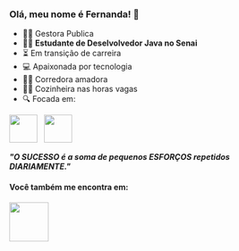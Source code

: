 ### Olá, meu nome é Fernanda! 👋

- 👩‍💻 Gestora Publica 
- 👩‍🎓 **Estudante de Deselvolvedor Java no Senai** 
- ⏳ Em transição de carreira
- 💻 Apaixonada por tecnologia
- 🏃‍♀️ Corredora amadora 
- 👩‍🍳 Cozinheira nas horas vagas
- 🔍 Focada em: 
<div style="display: inline">
  <img width="50" heigth="50" src="https://cdn.jsdelivr.net/gh/devicons/devicon/icons/java/java-original.svg" />&nbsp;&nbsp;
    <img width="50" heigth="50" src="https://cdn.jsdelivr.net/gh/devicons/devicon/icons/javascript/javascript-plain.svg" />&nbsp;&nbsp;
 </div>       
 
 
 
 ***"O SUCESSO é a soma de pequenos ESFORÇOS repetidos DIARIAMENTE."***
 
#### **Você também me encontra em:**
 <a href="https://instagram.com/fernandagueedes?igshid=NTc4MTIwNjQ2YQ=="><img width="70" heigth="100" src="https://img.shields.io/badge/Instagram-%23E4405F.svg?style=for-the-badge&logo=Instagram&logoColor=white" /></a>
 
          
 
<!--
**fernandagueedes/fernandagueedes** is a ✨ _special_ ✨ repository because its `README.md` (this file) appears on your GitHub profile.

Here are some ideas to get you started:

- 🔭 I’m currently working on ...
- 🌱 I’m currently learning ...
- 👯 I’m looking to collaborate on ...
- 🤔 I’m looking for help with ...
- 💬 Ask me about ...
- 📫 How to reach me: ...
- 😄 Pronouns: ...
- ⚡ Fun fact: ...
-->
